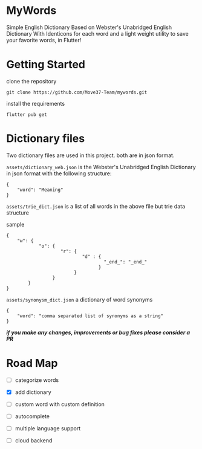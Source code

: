 # MyWords
Simple English Dictionary Based on Webster's Unabridged English Dictionary With Identicons for each word and 
a light weight utility to save your favorite words, in Flutter!

# Getting Started

clone the repository
```
git clone https://github.com/Move37-Team/mywords.git
```

install the requirements
```
flutter pub get
```

# Dictionary files

Two dictionary files are used in this project. both are in json format.

```assets/dictionary_web.json``` is the Webster's Unabridged English Dictionary in json format with the following structure:

```
{
    "word": "Meaning"
}
```

```assets/trie_dict.json``` is a list of all words in the above file but trie data structure

sample
```
{
    "w": {
            "o": {
                    "r": {
                            "d" : {
                                    "_end_": "_end_"
                                  }
                         }
                 }
        }
}
```

```assets/synonysm_dict.json``` a dictionary of word synonyms

```
{
    "word": "comma separated list of synonyms as a string"
}
```

***if you make any changes, improvements or bug fixes please consider a PR***

# Road Map

* [ ] categorize words

* [x] add dictionary

* [ ] custom word with custom definition

* [ ] autocomplete
 
* [ ] multiple language support
 
* [ ] cloud backend